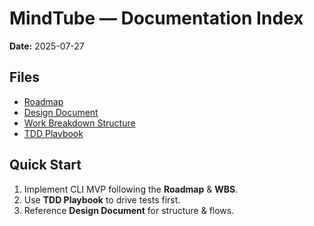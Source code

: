 # MindTube — Documentation Index
**Date:** 2025-07-27

## Files
- [Roadmap](./roadmap.md)
- [Design Document](./design.md)
- [Work Breakdown Structure](./wbs.md)
- [TDD Playbook](./tdd-playbook.md)

## Quick Start
1. Implement CLI MVP following the **Roadmap** & **WBS**.
2. Use **TDD Playbook** to drive tests first.
3. Reference **Design Document** for structure & flows.
